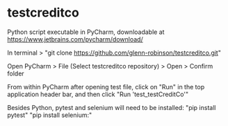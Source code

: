 # testcreditco

Python script executable in PyCharm, downloadable at https://www.jetbrains.com/pycharm/download/

In terminal > "git clone https://github.com/glenn-robinson/testcreditco.git"

Open PyCharm > File (Select testcreditco repository) > Open > Confirm folder 

 From within PyCharm after opening test file, click on "Run" in the top application header bar, and then click "Run 'test_testCreditCo'"

Besides Python, pytest and selenium will need to be installed:
"pip install pytest"
"pip install selenium:"

